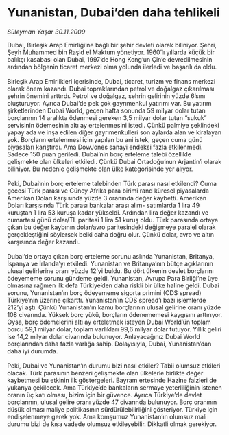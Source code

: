 # Yunanistan, Dubai’den daha tehlikeli

*Süleyman Yaşar 30.11.2009*

<div class="taraf_structure_2col_1zq">
<div class="margen_n">



 <p>Dubai, Birleşik Arap Emirliği’ne bağlı bir şehir devleti olarak biliniyor. Şehri, Şeyh Muhammed bin Raşid el Maktum yönetiyor. 1960’lı yıllarda küçük bir balıkçı kasabası olan Dubai, 1997’de Hong Kong’un Çin’e devredilmesinin ardından bölgenin ticaret merkezi olma yolunda ilerledi ve başarılı da oldu. <br/><br/>Birleşik Arap Emirlikleri içerisinde, Dubai, ticaret, turizm ve finans merkezi olarak önem kazandı. Dubai topraklarından petrol ve doğalgaz çıkarılması şehrin önemini arttırdı. Petrol ve doğalgaz, şehrin gelirinin yüzde 6’sını oluşturuyor. Ayrıca Dubai’de pek çok gayrımenkul yatırımı var. Bu yatırım şirketlerinden Dubai World, geçen hafta sonunda 59 milyar dolar tutan borçlarının 14 aralıkta ödenmesi gereken 3,5 milyar dolar tutan “sukuk” servisinin ödemesinin altı ay ertelenmesini istedi. Çünkü palmiye şeklindeki yapay ada ve inşa edilen diğer gayrımenkulleri son aylarda alan ve kiralayan yok. Borçların ertelenmesi için yapılan bu ani istek, geçen cuma günü piyasaları karıştırdı. Ama DowJones sanayi endeksi fazla etkilenmedi. Sadece 150 puan geriledi. Dubai’nin borç erteleme talebi özellikle gelişmekte olan ülkeleri etkiledi. Çünkü Dubai Ortadoğu’nun Arjantin’i olarak biliniyor. Bu nedenle gelişmekte olan ülke kategorisinde yer alıyor. <br/><br/>Peki, Dubai’nin borç erteleme talebinden Türk parası nasıl etkilendi? Cuma gecesi Türk parası ve Güney Afrika para birimi rand küresel piyasalarda Amerikan Doları karşısında yüzde 3 oranında değer kaybetti. Amerikan Doları karşısında Türk parası bankalar arası alım- satımlarda 1 lira 49 kuruştan 1 lira 53 kuruşa kadar yükseldi. Ardından lira değer kazandı ve cumartesi günü dolar/TL paritesi 1 lira 51 kuruş oldu. Türk parasında ortaya çıkan bu değer kaybının dolar/avro paritesindeki değişmeye paralel olarak gerçekleştiğini söylersek belki daha doğru olur. Çünkü dolar, avro ve altın karşısında değer kazandı. <br/><br/>Dubai’de ortaya çıkan borç erteleme sorunu aslında Yunanistan, Britanya, İspanya ve İrlanda’yı etkiledi. Yunanistan ve Britanya’nın bütçe açıklarının ulusal gelirlerine oranı yüzde 12’yi buldu. Bu dört ülkenin devlet borçlarını ödeyememe sorunu gündeme geldi. Yunanistan, Avrupa Para Birliği’ne üye olmasına rağmen ilk defa Türkiye’den daha riskli bir ülke haline geldi. Dubai sorunu, Yunanistan’ın borç ödeyememe sigorta primini (CDS spread) Türkiye’nin üzerine çıkarttı. Yunanistan’ın CDS spread’ı bazı işlemlerde 212’yi aştı. Çünkü Yunanistan’ın kamu borçlarının ulusal gelirine oranı yüzde 108 civarında. Yüksek borç yükü, borçların ödenememesi kaygısını arttırıyor. Oysa, borç ödemelerini altı ay erteletmek isteyen Dubai World’ün toplam borcu 59,1 milyar dolar, toplam varlıkları 99,6 milyar dolar tutuyor. Yıllık geliri ise 14,2 milyar dolar civarında bulunuyor. Anlayacağınız Dubai World borçlarından daha fazla varlığa sahip. Dolayısıyla, Dubai, Yunanistan’dan daha iyi durumda. <br/><br/>Peki, Dubai ve Yunanistan’ın durumu bizi nasıl etkiler? Tabii olumsuz etkileri olacak. Türk parasının benzeri gelişmekte olan ülkelerle birlikte değer kaybetmesi bu etkinin ilk göstergeleri. Bayram ertesinde Hazine faizleri de yukarıya çekilecek. Ama Türkiye’de bankaların sermaye yeterliliğinin istenen oranın üç katı olması, bizim için bir güvence. Ayrıca Türkiye’de devlet borçlarının, ulusal gelire oranı yüzde 47 civarında bulunuyor. Borç oranının düşük olması maliye politikasının sürdürülebilirliğini gösteriyor. Türkiye için endişelenmeye gerek yok. Ama komşumuz Yunanistan’ın olumsuz mali durumu bizi de kısa vadede olumsuz etkileyebilir. Dikkatli olmak gerekiyor.</p>
<br/>
<br/>
<br/>



<br/>


<div id="taraf_not">
</div>

</div>


</div>
